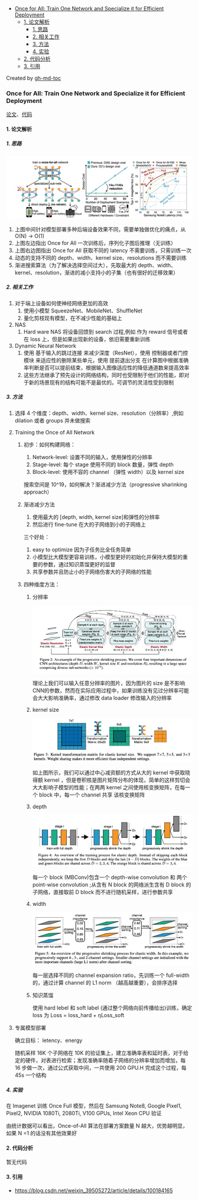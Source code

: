* [Once for All: Train One Network and Specialize it for Efficient Deployment](#once-for-all-train-one-network-and-specialize-it-for-efficient-deployment)
   * [1. 论文解析](#1-论文解析)
      * [1. 思路](#1-思路)
      * [2. 相关工作](#2-相关工作)
      * [3. 方法](#3-方法)
      * [4. 实验](#4-实验)
   * [2. 代码分析](#2-代码分析)
   * [3. 引用](#3-引用)

Created by [gh-md-toc](https://github.com/ekalinin/github-markdown-toc)

### Once for All: Train One Network and Specialize it for Efficient Deployment

[论文](https://arxiv.org/pdf/1908.09791.pdf)、[代码]()

#### 1. 论文解析

##### 1. 思路

![](./images/image-20190903110901772.png)

1. 上图中间针对模型部署多种后端设备效果不同，需要单独做优化的痛点，从 O(N) -> O(1)
2. 上图左边指出 Once for All 一次训练后，序列化子图后推理（无训练）
3. 上图右边图指出 Once for All 获取不同的 latency 不需要训练，只需训练一次
4. 动态的支持不同的 depth、width、kernel size、resolutions 而不需要训练
5. 渐进搜索算法（为了解决选择空间过大），先取最大的 depth、width、kernel、resolution，渐进的减小支持小的子集（也有很好的迁移效果）

##### 2. 相关工作

1. 对于端上设备如何使神经网络更加的高效
   1. 使用小模型 SqueezeNet、MobileNet、ShuffleNet
   2. 量化剪枝现有模型，在不减少性能的基础上
2. NAS 
   1. Hard ware NAS 将设备回馈到 search 过程,例如 作为 reward 信号或者在 loss 上，但是如果出现新的设备，依旧需要重新训练
3. Dynamic Neural Network
   1. 使用 基于输入的跳过连接 来减少深度（ResNet），使用 控制器或者门控模块 来适应性的删除某些单元，使用 提前退出分支 在计算图中根据准确率判断是否可以提前结束，根据输入图像适应性的降低通道数来提高效率
   2. 这些方法继承了预先设计的网络结构，同时也受限制于他们的性能，即对于新的场景现有的结构可能不是最优的。可调节的灵活性受到限制
     

##### 3. 方法

1. 选择 4 个维度：depth、width、kernel size、resolution（分辨率）,例如 dilation 或者 groups 并未做搜索

2. Training the Once of All Network

   1. 初步：如何构建网络：

      1. Network-level: 设置不同的输入，使用弹性的分辨率
      2. Stage-level: 每个 stage 使用不同的 block 数量，弹性 depth
      3. Block-level: 使用不容的 channel （弹性 width）以及 kernel size

      搜索空间是 10^19，如何解决？渐进减少方法（progressive sharinking approach）

   2. 渐进减少方法

      1. 使用最大的 [depth, width, kernel size]和弹性的分辨率
      2. 然后进行 fine-tune 在大的子网络到小的子网络上

      三个好处：

      1. easy to optimize 因为子任务比全任务简单
      2. 小模型比大模型更容易训练，小模型更好的初始化并保持大模型的重要的参数，通过知识蒸馏更好的监督 
      3. 共享参数并且防止小的子网络伤害大的子网络的性能

   3. 四种维度方法：

      1. 分辨率

         ![](./images/image-20190903142729565.png)

         理论上我们可以输入任意分辨率的图片，因为图片的 size 是不影响CNN的参数，然而在实际应用过程中，如果训练没有见过分辨率可能会大大影响准确率，通过修改 data loader 修改输入的分辨率

      2. kernel size

         ![](./images/image-20190903145335732.png)

         如上图所示，我们可以通过中心减资额的方式从大的 kernel 中获取晓得额 kernel ，但是卷积核是图片矩阵分布的体现，简单的这样剪切会大大影响子模型的性能；在两两 kernel  之间使用核变换矩阵，在每一个 block 中，每一个 channel 共享 该核变换矩阵 

      3. depth

         ![](./images/image-20190903150217877.png)

         每一个 block (MBConv)包含一个 depth-wise convolution 和 两个 point-wise convolution ;从含有 N  block 的网络派生含有 D block 的子网络，直接取前 D block 而不进行随机采样，进行参数共享

      4. width

         ![](./images/image-20190903151730226.png)

         每一层选择不同的 channel expansion ratio，先训练一个  full-width 的，通过计算 channel 的  L1 norm （越高越重要），会排序选择

      5. 知识蒸馏

         使用 hard lebel 和 soft label (通过整个网络向前传播给出)训练，确定loss 为 Loss = loss_hard + ηLoss_soft

3. 专属模型部署

   确立目标： letency、energy

   随机采样  16K 个子网络在 10K 的验证集上，建立准确率表和延时表，对于给定的硬件，对表进行检索；发现准确率随着子网络的分辨率增加而增加，每 16 步做一次，通过公式获取中间，一共使用 200 GPU.H 完成这个过程，每 45s 一个结构

##### 4. 实验

在 Imagenet 训练 Once Full 模型，然后在 Samsung Note8, Google Pixel1, Pixel2, NVIDIA 1080Ti, 2080Ti, V100 GPUs, Intel Xeon CPU 验证

由统计数据可以看出，Once-of-All 算法在部署方案数量 N 越大，优势越明显，如果 N =1 的话没有其他效果好



#### 2. 代码分析

暂无代码

#### 3. 引用

- https://blog.csdn.net/weixin_39505272/article/details/100184165

